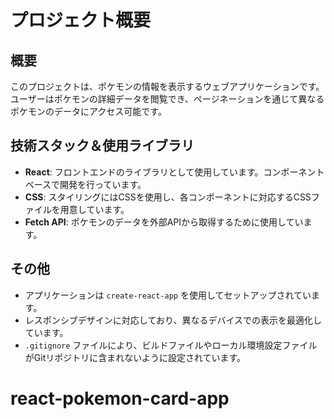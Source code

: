 # プロジェクト概要

## 概要
このプロジェクトは、ポケモンの情報を表示するウェブアプリケーションです。ユーザーはポケモンの詳細データを閲覧でき、ページネーションを通じて異なるポケモンのデータにアクセス可能です。

## 技術スタック＆使用ライブラリ
- **React**: フロントエンドのライブラリとして使用しています。コンポーネントベースで開発を行っています。
- **CSS**: スタイリングにはCSSを使用し、各コンポーネントに対応するCSSファイルを用意しています。
- **Fetch API**: ポケモンのデータを外部APIから取得するために使用しています。

## その他
- アプリケーションは `create-react-app` を使用してセットアップされています。
- レスポンシブデザインに対応しており、異なるデバイスでの表示を最適化しています。
- `.gitignore` ファイルにより、ビルドファイルやローカル環境設定ファイルがGitリポジトリに含まれないように設定されています。

# react-pokemon-card-app
